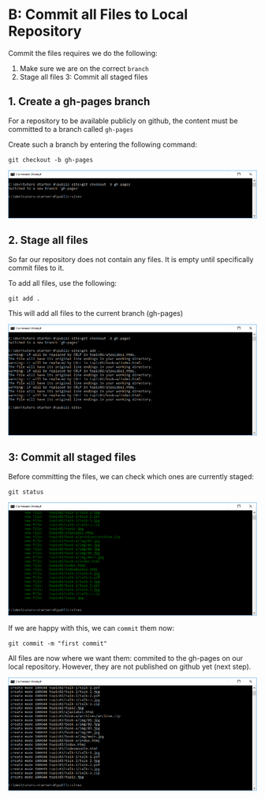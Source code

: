 # B: Commit all Files to Local Repository

Commit the files requires we do the following:

1. Make sure we are on the correct `branch`
2. Stage all files
3: Commit all staged files


## 1. Create a gh-pages branch

For a repository to be available publicly on github, the content must be committed to a branch called `gh-pages`

Create such a branch by entering the following command:

~~~
git checkout -b gh-pages
~~~

![](img/10.png)

## 2. Stage all files

So far our repository does not contain any files. It is empty until specifically commit files to it. 

To add all files, use the following:

~~~
git add .
~~~

This will add all files to the current branch (gh-pages)

![](img/11.png)

## 3: Commit all staged files

Before committing the files, we can check which ones are currently staged:

~~~
git status
~~~

![](img/12.png)

If we are happy with this, we can `commit` them now:

~~~
git commit -m "first commit"
~~~

All files are now where we want them: commited to the gh-pages on our local repository. However, they are not published on github yet (next step).

![](img/13.png)
